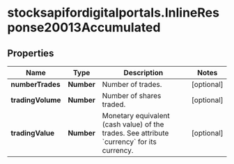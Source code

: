 # stocksapifordigitalportals.InlineResponse20013Accumulated

## Properties

Name | Type | Description | Notes
------------ | ------------- | ------------- | -------------
**numberTrades** | **Number** | Number of trades. | [optional] 
**tradingVolume** | **Number** | Number of shares traded. | [optional] 
**tradingValue** | **Number** | Monetary equivalent (cash value) of the trades. See attribute &#x60;currency&#x60; for its currency. | [optional] 


